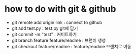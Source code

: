 # how to do with git & github 

* git remote add origin link : connect to github
* git add test.py : test.py git에 담기
* git commit -m "test" : 커미트하기
* git branch feature feature/readme : 브랜치 생성
* git checkout feature/readme : feature/readme 브랜치로 이동

